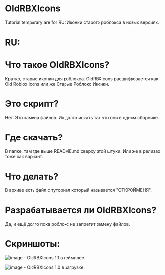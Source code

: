 # OldRBXIcons
Tutorial temporary are for RU: Иконки старого роблокса в новых версиях.

# RU:
# Что такое OldRBXIcons?
Кратко, старые иконки для роблокса.
OldRBXIcons расшифровается как Old Roblox Icons или же Старые Роблокс Иконки.

# Это скрипт?
Нет. Это замена файлов. Их долго искать так что они в одном сборнике.

# Где скачать?
В папке, там где выше README.md сверху этой штуки.
Или же в релизах тоже как вариант.

# Что делать?
В архиве есть файл с туториал который называется "ОТКРОЙМЕНЯ".

# Разрабатывается ли OldRBXIcons?
Да, и ещё долго пока роблокс не запретит замену файлов.

# Скриншоты:
![image](https://user-images.githubusercontent.com/83903792/154313859-a860f0a7-4bf5-4cdf-853c-499a7ae8bc37.png) - OldRBXIcons 1.1 в геймплее.

![image](https://user-images.githubusercontent.com/83903792/154313996-597bd834-d882-4e0d-83ff-6341c9bff697.png) - OldRBXIcons 1.0 в загрузке.



